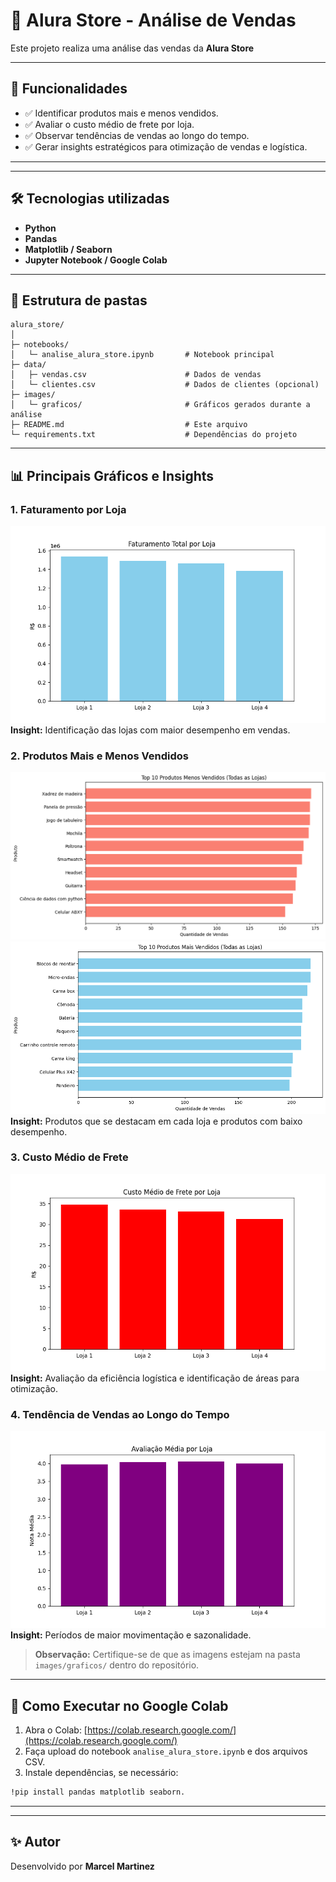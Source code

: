 # 🎁 Alura Store - Análise de Vendas


Este projeto realiza uma análise das vendas da **Alura Store**

---

## 🚀 Funcionalidades

- ✅ Identificar produtos mais e menos vendidos.
- ✅ Avaliar o custo médio de frete por loja.
- ✅ Observar tendências de vendas ao longo do tempo.
- ✅ Gerar insights estratégicos para otimização de vendas e logística.

---


---

## 🛠️ Tecnologias utilizadas

- **Python**
- **Pandas**
- **Matplotlib / Seaborn**
- **Jupyter Notebook / Google Colab**


---

## 📁 Estrutura de pastas

```
alura_store/
│
├─ notebooks/
│   └─ analise_alura_store.ipynb       # Notebook principal
├─ data/
│   ├─ vendas.csv                      # Dados de vendas
│   └─ clientes.csv                    # Dados de clientes (opcional)
├─ images/
│   └─ graficos/                       # Gráficos gerados durante a análise
├─ README.md                           # Este arquivo
└─ requirements.txt                    # Dependências do projeto
```

---


## 📊 Principais Gráficos e Insights

### 1. Faturamento por Loja
![Faturamento por Loja](graficos/faturamento_total.png)  
**Insight:** Identificação das lojas com maior desempenho em vendas.

### 2. Produtos Mais e Menos Vendidos
![Produtos Mais Vendidos](graficos/top.png)  
![Produtos Menos Vendidos](graficos/down.png)  
**Insight:** Produtos que se destacam em cada loja e produtos com baixo desempenho.

### 3. Custo Médio de Frete
![Custo Médio de Frete](graficos/frete_medio.png)  
**Insight:** Avaliação da eficiência logística e identificação de áreas para otimização.

### 4. Tendência de Vendas ao Longo do Tempo
![Tendência de Vendas](graficos/avaliacao_media.png)  
**Insight:** Períodos de maior movimentação e sazonalidade.

> **Observação:** Certifique-se de que as imagens estejam na pasta `images/graficos/` dentro do repositório.  

---

## 🚀 Como Executar no Google Colab

1. Abra o Colab: [https://colab.research.google.com/](https://colab.research.google.com/)
2. Faça upload do notebook `analise_alura_store.ipynb` e dos arquivos CSV.
3. Instale dependências, se necessário:
```bash
!pip install pandas matplotlib seaborn.
```
---



---

## ✨ Autor

Desenvolvido por **Marcel Martinez**  
